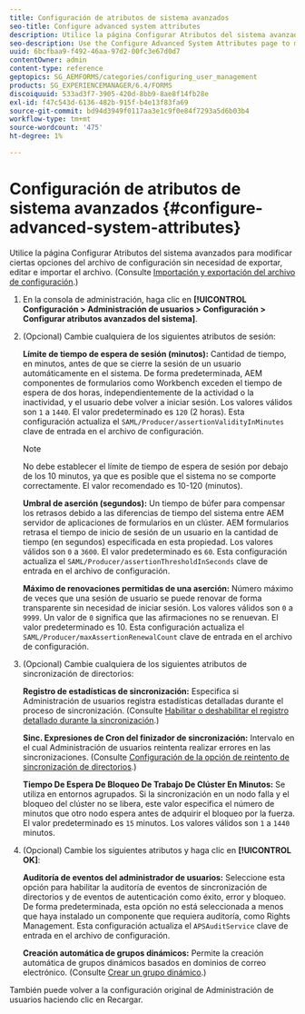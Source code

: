 ```yaml
---
title: Configuración de atributos de sistema avanzados
seo-title: Configure advanced system attributes
description: Utilice la página Configurar Atributos del sistema avanzados para modificar ciertas opciones del archivo de configuración sin necesidad de exportar, editar e importar el archivo.
seo-description: Use the Configure Advanced System Attributes page to modify certain settings in the configuration file without the need to export, edit, and import the file.
uuid: 6bcfbaa9-f492-46aa-97d2-00fc3e67d0d7
contentOwner: admin
content-type: reference
geptopics: SG_AEMFORMS/categories/configuring_user_management
products: SG_EXPERIENCEMANAGER/6.4/FORMS
discoiquuid: 533ad3f7-3905-420d-8bb9-8ae8f14fb28e
exl-id: f47c543d-6136-482b-915f-b4e13f83fa69
source-git-commit: bd94d3949f0117aa3e1c9f0e84f7293a5d6b03b4
workflow-type: tm+mt
source-wordcount: '475'
ht-degree: 1%

---
```


# Configuración de atributos de sistema avanzados {#configure-advanced-system-attributes}

Utilice la página Configurar Atributos del sistema avanzados para modificar ciertas opciones del archivo de configuración sin necesidad de exportar, editar e importar el archivo. (Consulte [Importación y exportación del archivo de configuración](/help/forms/using/admin-help/importing-exporting-configuration-file.md#importing-and-exporting-the-configuration-file).)

1. En la consola de administración, haga clic en **[!UICONTROL Configuración > Administración de usuarios > Configuración > Configurar atributos avanzados del sistema]**.
1. (Opcional) Cambie cualquiera de los siguientes atributos de sesión:

   **Límite de tiempo de espera de sesión (minutos):** Cantidad de tiempo, en minutos, antes de que se cierre la sesión de un usuario automáticamente en el sistema. De forma predeterminada, AEM componentes de formularios como Workbench exceden el tiempo de espera de dos horas, independientemente de la actividad o la inactividad, y el usuario debe volver a iniciar sesión. Los valores válidos son `1` a `1440`. El valor predeterminado es `120` (2 horas). Esta configuración actualiza el `SAML/Producer/assertionValidityInMinutes` clave de entrada en el archivo de configuración.

   >[!NOTE]
   >
   >No debe establecer el límite de tiempo de espera de sesión por debajo de los 10 minutos, ya que es posible que el sistema no se comporte correctamente. El valor recomendado es 10-120 (minutos).

   **Umbral de aserción (segundos):** Un tiempo de búfer para compensar los retrasos debido a las diferencias de tiempo del sistema entre AEM servidor de aplicaciones de formularios en un clúster. AEM formularios retrasa el tiempo de inicio de sesión de un usuario en la cantidad de tiempo (en segundos) especificada en esta propiedad. Los valores válidos son `0` a `3600`. El valor predeterminado es `60`. Esta configuración actualiza el `SAML/Producer/assertionThresholdInSeconds` clave de entrada en el archivo de configuración.

   **Máximo de renovaciones permitidas de una aserción:** Número máximo de veces que una sesión de usuario se puede renovar de forma transparente sin necesidad de iniciar sesión. Los valores válidos son `0` a `9999`. Un valor de `0` significa que las afirmaciones no se renuevan. El valor predeterminado es 10. Esta configuración actualiza el `SAML/Producer/maxAssertionRenewalCount` clave de entrada en el archivo de configuración.

1. (Opcional) Cambie cualquiera de los siguientes atributos de sincronización de directorios:

   **Registro de estadísticas de sincronización:** Especifica si Administración de usuarios registra estadísticas detalladas durante el proceso de sincronización. (Consulte [Habilitar o deshabilitar el registro detallado durante la sincronización](/help/forms/using/admin-help/synchronizing-directories.md#enable-or-disable-detailed-logging-during-synchronization).)

   **Sinc. Expresiones de Cron del finizador de sincronización:** Intervalo en el cual Administración de usuarios reintenta realizar errores en las sincronizaciones. (Consulte [Configuración de la opción de reintento de sincronización de directorios](/help/forms/using/admin-help/synchronizing-directories.md#configure-the-directory-synchronization-retry-option).)

   **Tiempo De Espera De Bloqueo De Trabajo De Clúster En Minutos:** Se utiliza en entornos agrupados. Si la sincronización en un nodo falla y el bloqueo del clúster no se libera, este valor especifica el número de minutos que otro nodo espera antes de adquirir el bloqueo por la fuerza. El valor predeterminado es `15` minutos. Los valores válidos son `1` a `1440` minutos.

1. (Opcional) Cambie los siguientes atributos y haga clic en **[!UICONTROL OK]**:

   **Auditoría de eventos del administrador de usuarios:** Seleccione esta opción para habilitar la auditoría de eventos de sincronización de directorios y de eventos de autenticación como éxito, error y bloqueo. De forma predeterminada, esta opción no está seleccionada a menos que haya instalado un componente que requiera auditoría, como Rights Management. Esta configuración actualiza el `APSAuditService` clave de entrada en el archivo de configuración.

   **Creación automática de grupos dinámicos:** Permite la creación automática de grupos dinámicos basados en dominios de correo electrónico. (Consulte [Crear un grupo dinámico](/help/forms/using/admin-help/creating-configuring-groups.md#create-a-dynamic-group).)

También puede volver a la configuración original de Administración de usuarios haciendo clic en Recargar.
